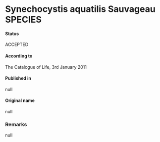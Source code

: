 # Synechocystis aquatilis Sauvageau SPECIES

#### Status
ACCEPTED

#### According to
The Catalogue of Life, 3rd January 2011

#### Published in
null

#### Original name
null

### Remarks
null